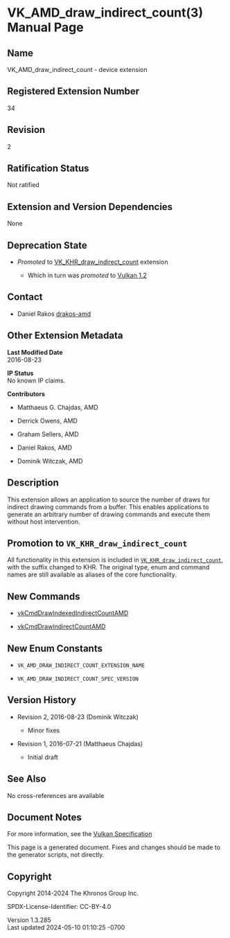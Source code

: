 # VK_AMD_draw_indirect_count(3) Manual Page

## Name

VK_AMD_draw_indirect_count - device extension



## <a href="#_registered_extension_number" class="anchor"></a>Registered Extension Number

34

## <a href="#_revision" class="anchor"></a>Revision

2

## <a href="#_ratification_status" class="anchor"></a>Ratification Status

Not ratified

## <a href="#_extension_and_version_dependencies" class="anchor"></a>Extension and Version Dependencies

None

## <a href="#_deprecation_state" class="anchor"></a>Deprecation State

- *Promoted* to
  [VK_KHR_draw_indirect_count](https://registry.khronos.org/vulkan/specs/1.3-extensions/man/html/VK_KHR_draw_indirect_count.html)
  extension

  - Which in turn was *promoted* to <a
    href="https://registry.khronos.org/vulkan/specs/1.3-extensions/html/vkspec.html#versions-1.2-promotions"
    target="_blank" rel="noopener">Vulkan 1.2</a>

## <a href="#_contact" class="anchor"></a>Contact

- Daniel Rakos <a
  href="https://github.com/KhronosGroup/Vulkan-Docs/issues/new?body=%5BVK_AMD_draw_indirect_count%5D%20@drakos-amd%0A*Here%20describe%20the%20issue%20or%20question%20you%20have%20about%20the%20VK_AMD_draw_indirect_count%20extension*"
  target="_blank" rel="nofollow noopener"><em></em>drakos-amd</a>

## <a href="#_other_extension_metadata" class="anchor"></a>Other Extension Metadata

**Last Modified Date**  
2016-08-23

**IP Status**  
No known IP claims.

**Contributors**  
- Matthaeus G. Chajdas, AMD

- Derrick Owens, AMD

- Graham Sellers, AMD

- Daniel Rakos, AMD

- Dominik Witczak, AMD

## <a href="#_description" class="anchor"></a>Description

This extension allows an application to source the number of draws for
indirect drawing commands from a buffer. This enables applications to
generate an arbitrary number of drawing commands and execute them
without host intervention.

## <a href="#_promotion_to_vk_khr_draw_indirect_count" class="anchor"></a>Promotion to `VK_KHR_draw_indirect_count`

All functionality in this extension is included in
[`VK_KHR_draw_indirect_count`](https://registry.khronos.org/vulkan/specs/1.3-extensions/man/html/VK_KHR_draw_indirect_count.html), with
the suffix changed to KHR. The original type, enum and command names are
still available as aliases of the core functionality.

## <a href="#_new_commands" class="anchor"></a>New Commands

- [vkCmdDrawIndexedIndirectCountAMD](https://registry.khronos.org/vulkan/specs/1.3-extensions/man/html/vkCmdDrawIndexedIndirectCountAMD.html)

- [vkCmdDrawIndirectCountAMD](https://registry.khronos.org/vulkan/specs/1.3-extensions/man/html/vkCmdDrawIndirectCountAMD.html)

## <a href="#_new_enum_constants" class="anchor"></a>New Enum Constants

- `VK_AMD_DRAW_INDIRECT_COUNT_EXTENSION_NAME`

- `VK_AMD_DRAW_INDIRECT_COUNT_SPEC_VERSION`

## <a href="#_version_history" class="anchor"></a>Version History

- Revision 2, 2016-08-23 (Dominik Witczak)

  - Minor fixes

- Revision 1, 2016-07-21 (Matthaeus Chajdas)

  - Initial draft

## <a href="#_see_also" class="anchor"></a>See Also

No cross-references are available

## <a href="#_document_notes" class="anchor"></a>Document Notes

For more information, see the <a
href="https://registry.khronos.org/vulkan/specs/1.3-extensions/html/vkspec.html#VK_AMD_draw_indirect_count"
target="_blank" rel="noopener">Vulkan Specification</a>

This page is a generated document. Fixes and changes should be made to
the generator scripts, not directly.

## <a href="#_copyright" class="anchor"></a>Copyright

Copyright 2014-2024 The Khronos Group Inc.

SPDX-License-Identifier: CC-BY-4.0

Version 1.3.285  
Last updated 2024-05-10 01:10:25 -0700
